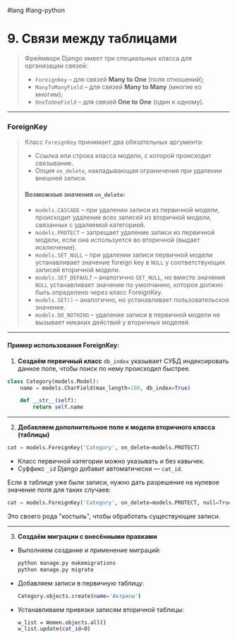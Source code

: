  #lang #lang-python  

# 9. Связи между таблицами

> Фреймворк Django имеет три специальных класса для организации связей:
> - `ForeignKey` – для связей **Many to One** (поля отношений);
> - `ManyToManyField` – для связей **Many to Many** (многие ко многим);
> - `OneToOneField` – для связей **One to One** (один к одному).

---

### ForeignKey

> Класс `ForeignKey` принимает два обязательных аргумента:
> - Ссылка или строка класса модели, с которой происходит связывание.
> - Опция `on_delete`, накладывающая ограничения при удалении внешней записи.
> 
> #### Возможные значения `on_delete`:
> - `models.CASCADE` – при удалении записи из первичной модели, происходит удаление всех записей из вторичной модели, связанных с удаляемой категорией.
> - `models.PROTECT` – запрещает удаление записи из первичной модели, если она используется во вторичной (выдает исключение).
> - `models.SET_NULL` – при удалении записи первичной модели устанавливает значение foreign key в `NULL` у соответствующих записей вторичной модели.
> - `models.SET_DEFAULT` – аналогично `SET_NULL`, но вместо значения `NULL` устанавливает значение по умолчанию, которое должно быть определено через класс ForeignKey.
> - `models.SET()` – аналогично, но устанавливает пользовательское значение.
> - `models.DO_NOTHING` – удаление записи в первичной модели не вызывает никаких действий у вторичных моделей.

---

#### Пример использования ForeignKey:

1. **Создаём первичный класс**
`db_index` указывает СУБД индексировать данное поле, чтобы поиск по нему происходил быстрее.

```python
class Category(models.Model):
    name = models.CharField(max_length=100, db_index=True)

    def __str__(self):
        return self.name
```


---

2. **Добавляем дополнительное поле к модели вторичного класса (таблицы)**

```python
cat = models.ForeignKey('Category', on_delete=models.PROTECT)
```

- Класс первичной категории можно указывать и без кавычек.
- Суффикс `_id` Django добавит автоматически — `cat_id`.

Если в таблице уже были записи, нужно дать разрешение на нулевое значение поля для таких случаев:
```python
cat = models.ForeignKey('Category', on_delete=models.PROTECT, null=True)
```
Это своего рода "костыль", чтобы обработать существующие записи.

---

3. **Создаём миграции с внесёнными правками**

- Выполняем создание и применение миграций:
    ```bash
    python manage.py makemigrations
    python manage.py migrate
    ```

- Добавляем записи в первичную таблицу:
    ```bash
    Category.objects.create(name='Актрисы')
    ```

- Устанавливаем привязки записям вторичной таблицы:
    ```bash
    w_list = Women.objects.all()
    w_list.update(cat_id=0)
    ```
